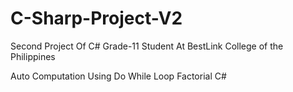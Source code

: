 # C-Sharp-Project-V2
Second Project Of C# Grade-11 Student At BestLink College of the Philippines

Auto Computation Using Do While Loop Factorial C#
